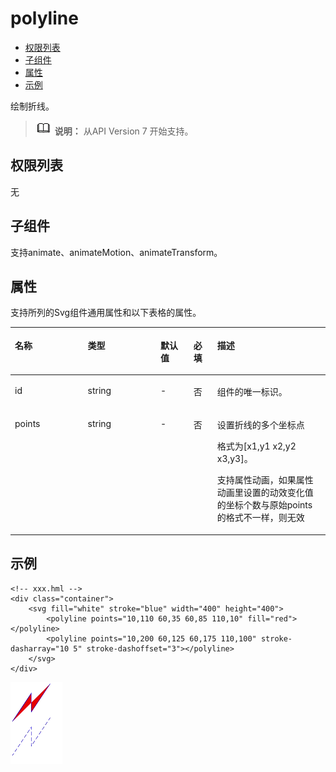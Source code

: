 # polyline<a name="ZH-CN_TOPIC_0000001210295631"></a>

-   [权限列表](#zh-cn_topic_0000001173164717_section11257113618419)
-   [子组件](#zh-cn_topic_0000001173164717_section9288143101012)
-   [属性](#zh-cn_topic_0000001173164717_section2907183951110)
-   [示例](#zh-cn_topic_0000001173164717_section360556124815)

绘制折线。

>![](../../public_sys-resources/icon-note.gif) **说明：** 
>从API Version 7 开始支持。

## 权限列表<a name="zh-cn_topic_0000001173164717_section11257113618419"></a>

无

## 子组件<a name="zh-cn_topic_0000001173164717_section9288143101012"></a>

支持animate、animateMotion、animateTransform。

## 属性<a name="zh-cn_topic_0000001173164717_section2907183951110"></a>

支持所列的Svg组件通用属性和以下表格的属性。

<a name="zh-cn_topic_0000001173164717_table20633101642315"></a>
<table><thead align="left"><tr id="zh-cn_topic_0000001173164717_row663331618238"><th class="cellrowborder" valign="top" width="23.119999999999997%" id="mcps1.1.6.1.1"><p id="zh-cn_topic_0000001173164717_aaf1247770b244944bbcc9f28d9a6f00b"><a name="zh-cn_topic_0000001173164717_aaf1247770b244944bbcc9f28d9a6f00b"></a><a name="zh-cn_topic_0000001173164717_aaf1247770b244944bbcc9f28d9a6f00b"></a>名称</p>
</th>
<th class="cellrowborder" valign="top" width="23.119999999999997%" id="mcps1.1.6.1.2"><p id="zh-cn_topic_0000001173164717_a6efc3502761f4faf9630e484280f75b6"><a name="zh-cn_topic_0000001173164717_a6efc3502761f4faf9630e484280f75b6"></a><a name="zh-cn_topic_0000001173164717_a6efc3502761f4faf9630e484280f75b6"></a>类型</p>
</th>
<th class="cellrowborder" valign="top" width="10.48%" id="mcps1.1.6.1.3"><p id="zh-cn_topic_0000001173164717_a27a37273d9ad47569ddbcb8db985d302"><a name="zh-cn_topic_0000001173164717_a27a37273d9ad47569ddbcb8db985d302"></a><a name="zh-cn_topic_0000001173164717_a27a37273d9ad47569ddbcb8db985d302"></a>默认值</p>
</th>
<th class="cellrowborder" valign="top" width="7.5200000000000005%" id="mcps1.1.6.1.4"><p id="zh-cn_topic_0000001173164717_p824610360217"><a name="zh-cn_topic_0000001173164717_p824610360217"></a><a name="zh-cn_topic_0000001173164717_p824610360217"></a>必填</p>
</th>
<th class="cellrowborder" valign="top" width="35.76%" id="mcps1.1.6.1.5"><p id="zh-cn_topic_0000001173164717_a2ff3361bfd3b420ba4967452d2ddd098"><a name="zh-cn_topic_0000001173164717_a2ff3361bfd3b420ba4967452d2ddd098"></a><a name="zh-cn_topic_0000001173164717_a2ff3361bfd3b420ba4967452d2ddd098"></a>描述</p>
</th>
</tr>
</thead>
<tbody><tr id="zh-cn_topic_0000001173164717_row36332165231"><td class="cellrowborder" valign="top" width="23.119999999999997%" headers="mcps1.1.6.1.1 "><p id="zh-cn_topic_0000001173164717_a83b6dd280109466fb015e64de1ef4df3"><a name="zh-cn_topic_0000001173164717_a83b6dd280109466fb015e64de1ef4df3"></a><a name="zh-cn_topic_0000001173164717_a83b6dd280109466fb015e64de1ef4df3"></a>id</p>
</td>
<td class="cellrowborder" valign="top" width="23.119999999999997%" headers="mcps1.1.6.1.2 "><p id="zh-cn_topic_0000001173164717_abc38fa2b85854bc687af75eb17a00a4d"><a name="zh-cn_topic_0000001173164717_abc38fa2b85854bc687af75eb17a00a4d"></a><a name="zh-cn_topic_0000001173164717_abc38fa2b85854bc687af75eb17a00a4d"></a>string</p>
</td>
<td class="cellrowborder" valign="top" width="10.48%" headers="mcps1.1.6.1.3 "><p id="zh-cn_topic_0000001173164717_a8d12e4af905d4743a5ec9cd6018d2972"><a name="zh-cn_topic_0000001173164717_a8d12e4af905d4743a5ec9cd6018d2972"></a><a name="zh-cn_topic_0000001173164717_a8d12e4af905d4743a5ec9cd6018d2972"></a>-</p>
</td>
<td class="cellrowborder" valign="top" width="7.5200000000000005%" headers="mcps1.1.6.1.4 "><p id="zh-cn_topic_0000001173164717_p42461736102118"><a name="zh-cn_topic_0000001173164717_p42461736102118"></a><a name="zh-cn_topic_0000001173164717_p42461736102118"></a>否</p>
</td>
<td class="cellrowborder" valign="top" width="35.76%" headers="mcps1.1.6.1.5 "><p id="zh-cn_topic_0000001173164717_a1a1731af05554f119fa365748f276bb2"><a name="zh-cn_topic_0000001173164717_a1a1731af05554f119fa365748f276bb2"></a><a name="zh-cn_topic_0000001173164717_a1a1731af05554f119fa365748f276bb2"></a>组件的唯一标识。</p>
</td>
</tr>
<tr id="zh-cn_topic_0000001173164717_row13633131616239"><td class="cellrowborder" valign="top" width="23.119999999999997%" headers="mcps1.1.6.1.1 "><p id="zh-cn_topic_0000001173164717_a97f90720f6ef448fb3afbb3b1c13ae25"><a name="zh-cn_topic_0000001173164717_a97f90720f6ef448fb3afbb3b1c13ae25"></a><a name="zh-cn_topic_0000001173164717_a97f90720f6ef448fb3afbb3b1c13ae25"></a>points</p>
</td>
<td class="cellrowborder" valign="top" width="23.119999999999997%" headers="mcps1.1.6.1.2 "><p id="zh-cn_topic_0000001173164717_a165d9cd14ccf4127b2e22cc6397680ac"><a name="zh-cn_topic_0000001173164717_a165d9cd14ccf4127b2e22cc6397680ac"></a><a name="zh-cn_topic_0000001173164717_a165d9cd14ccf4127b2e22cc6397680ac"></a>string</p>
</td>
<td class="cellrowborder" valign="top" width="10.48%" headers="mcps1.1.6.1.3 "><p id="zh-cn_topic_0000001173164717_a836c513375114f6dac7693e0b4f33230"><a name="zh-cn_topic_0000001173164717_a836c513375114f6dac7693e0b4f33230"></a><a name="zh-cn_topic_0000001173164717_a836c513375114f6dac7693e0b4f33230"></a>-</p>
</td>
<td class="cellrowborder" valign="top" width="7.5200000000000005%" headers="mcps1.1.6.1.4 "><p id="zh-cn_topic_0000001173164717_p17246836142119"><a name="zh-cn_topic_0000001173164717_p17246836142119"></a><a name="zh-cn_topic_0000001173164717_p17246836142119"></a>否</p>
</td>
<td class="cellrowborder" valign="top" width="35.76%" headers="mcps1.1.6.1.5 "><p id="zh-cn_topic_0000001173164717_adbe7ecbee96b4f938b04a4b8d62791bf"><a name="zh-cn_topic_0000001173164717_adbe7ecbee96b4f938b04a4b8d62791bf"></a><a name="zh-cn_topic_0000001173164717_adbe7ecbee96b4f938b04a4b8d62791bf"></a>设置折线的多个坐标点</p>
<p id="zh-cn_topic_0000001173164717_p14934164010422"><a name="zh-cn_topic_0000001173164717_p14934164010422"></a><a name="zh-cn_topic_0000001173164717_p14934164010422"></a>格式为[x1,y1 x2,y2 x3,y3]。</p>
<p id="zh-cn_topic_0000001173164717_p8934164015424"><a name="zh-cn_topic_0000001173164717_p8934164015424"></a><a name="zh-cn_topic_0000001173164717_p8934164015424"></a>支持属性动画，如果属性动画里设置的动效变化值的坐标个数与原始points的格式不一样，则无效</p>
</td>
</tr>
</tbody>
</table>

## 示例<a name="zh-cn_topic_0000001173164717_section360556124815"></a>

```
<!-- xxx.hml -->
<div class="container">
    <svg fill="white" stroke="blue" width="400" height="400">
        <polyline points="10,110 60,35 60,85 110,10" fill="red"></polyline>
        <polyline points="10,200 60,125 60,175 110,100" stroke-dasharray="10 5" stroke-dashoffset="3"></polyline>
    </svg>
</div>
```

![](figures/zh-cn_image_0000001173164845.png)

